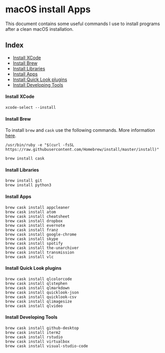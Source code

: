 # macOS install Apps

This document contains some useful commands I use to install programs after a clean macOS installation.

## Index

* [Install XCode](#install-xcode)
* [Install Brew](#install-brew)
* [Install Libraries](#install-libraries)
* [Install Apps](#install-apps)
* [Install Quick Look plugins](#install-quick-look-plugins)
* [Install Developing Tools](#install-developing-tools)


#### Install XCode
```
xcode-select --install
```

#### Install Brew
To install `brew` and `cask` use the following commands. More information [here](https://brew.sh/).

```
/usr/bin/ruby -e "$(curl -fsSL https://raw.githubusercontent.com/Homebrew/install/master/install)"
```

```
brew install cask
```

#### Install Libraries
```
brew install git
brew install python3
```

#### Install Apps
```
brew cask install appcleaner
brew cask install atom
brew cask install cheatsheet
brew cask install dropbox
brew cask install evernote
brew cask install franz
brew cask install google-chrome
brew cask install skype
brew cask install spotify
brew cask install the-unarchiver
brew cask install transmission
brew cask install vlc
```

#### Install Quick Look plugins
```
brew cask install qlcolorcode
brew cask install qlstephen
brew cask install qlmarkdown
brew cask install quicklook-json
brew cask install quicklook-csv
brew cask install qlimagesize
brew cask install qlvideo
```

#### Install Developing Tools
```
brew cask install github-desktop
brew cask install iterm2
brew cask install rstudio
brew cask install virtualbox
brew cask install visual-studio-code
```
